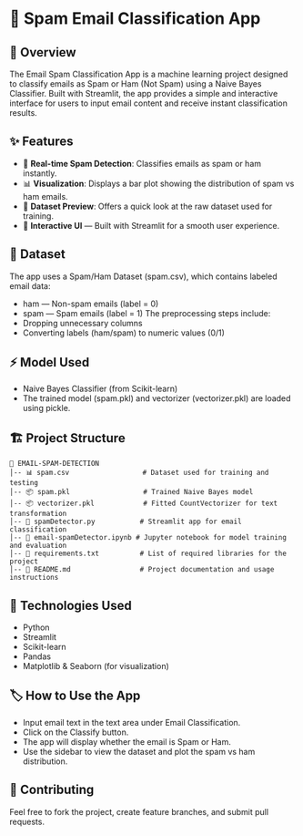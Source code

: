 # 📧 Spam Email Classification App
## 🚀 Overview
The Email Spam Classification App is a machine learning project designed to classify emails as Spam or Ham (Not Spam) using a Naive Bayes Classifier. Built with Streamlit, the app provides a simple and interactive interface for users to input email content and receive instant classification results.

## ✨ Features
- 🌟 **Real-time Spam Detection**: Classifies emails as spam or ham instantly.
- 📊 **Visualization**: Displays a bar plot showing the distribution of spam vs ham emails.
- 📄 **Dataset Preview**: Offers a quick look at the raw dataset used for training.
- 🎨 **Interactive UI** — Built with Streamlit for a smooth user experience.

## 🧪 Dataset
The app uses a Spam/Ham Dataset (spam.csv), which contains labeled email data:
- ham — Non-spam emails (label = 0)
- spam — Spam emails (label = 1)
The preprocessing steps include:
- Dropping unnecessary columns
- Converting labels (ham/spam) to numeric values (0/1)
  
## ⚡ Model Used
- Naive Bayes Classifier (from Scikit-learn)
- The trained model (spam.pkl) and vectorizer (vectorizer.pkl) are loaded using pickle.

## 🏗️ Project Structure
```
📁 EMAIL-SPAM-DETECTION
│-- 📊 spam.csv                  # Dataset used for training and testing
│-- 📦 spam.pkl                  # Trained Naive Bayes model
│-- 📦 vectorizer.pkl            # Fitted CountVectorizer for text transformation
│-- 🏃 spamDetector.py           # Streamlit app for email classification
│-- 📓 email-spamDetector.ipynb # Jupyter notebook for model training and evaluation
│-- 📜 requirements.txt          # List of required libraries for the project
│-- 📄 README.md                 # Project documentation and usage instructions
```
## 🚀 Technologies Used
- Python
- Streamlit
- Scikit-learn
- Pandas
- Matplotlib & Seaborn (for visualization)
## 🏷️ How to Use the App
- Input email text in the text area under Email Classification.
- Click on the Classify button.
- The app will display whether the email is Spam or Ham.
- Use the sidebar to view the dataset and plot the spam vs ham distribution.
 ## 🤝 Contributing
Feel free to fork the project, create feature branches, and submit pull requests.
